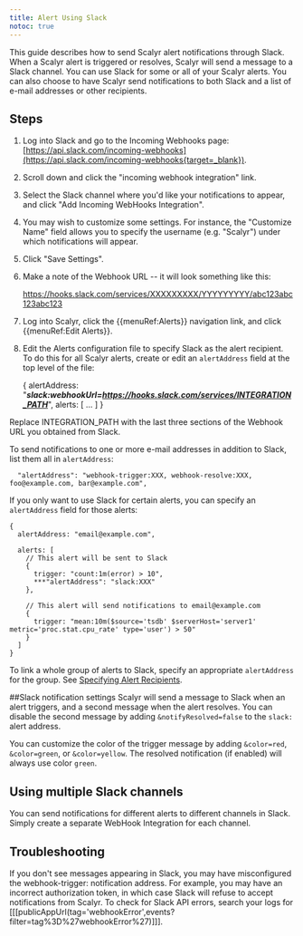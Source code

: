 ```yaml
---
title: Alert Using Slack
notoc: true
---
```


This guide describes how to send Scalyr alert notifications through Slack. When a Scalyr alert is triggered or
resolves, Scalyr will send a message to a Slack channel. You can use Slack for some or all of your Scalyr alerts.
You can also choose to have Scalyr send notifications to both Slack and a list of e-mail addresses or other
recipients.


## Steps

1. Log into Slack and go to the Incoming Webhooks page: [https://api.slack.com/incoming-webhooks](https://api.slack.com/incoming-webhooks{target=_blank}).

2. Scroll down and click the "incoming webhook integration" link.

3. Select the Slack channel where you'd like your notifications to appear, and click "Add Incoming WebHooks Integration".

4. You may wish to customize some settings. For instance, the "Customize Name" field allows you to specify the username
(e.g. "Scalyr") under which notifications will appear.

5. Click "Save Settings".

6. Make a note of the Webhook URL -- it will look something like this:

    https://hooks.slack.com/services/XXXXXXXXX/YYYYYYYYY/abc123abc123abc123

7. Log into Scalyr, click the {{menuRef:Alerts}} navigation link, and click {{menuRef:Edit Alerts}}.

8. Edit the Alerts configuration file to specify Slack as the alert recipient. To do this for all Scalyr alerts,
create or edit an ``alertAddress`` field at the top level of the file:

    {
      alertAddress: "***slack:webhookUrl=https://hooks.slack.com/services/INTEGRATION_PATH***",
      alerts: [
        ...
      ]
    }

Replace INTEGRATION_PATH with the last three sections of the Webhook URL you obtained from Slack.

To send notifications to one or more e-mail addresses in addition to Slack, list them all in ``alertAddress``:

      "alertAddress": "webhook-trigger:XXX, webhook-resolve:XXX, foo@example.com, bar@example.com",

If you only want to use Slack for certain alerts, you can specify an ``alertAddress`` field for those alerts:

    {
      alertAddress: "email@example.com",

      alerts: [
        // This alert will be sent to Slack
        {
          trigger: "count:1m(error) > 10",
          ***"alertAddress": "slack:XXX"
        },

        // This alert will send notifications to email@example.com
        {
          trigger: "mean:10m($source='tsdb' $serverHost='server1' metric='proc.stat.cpu_rate' type='user') > 50"
        }
      ]
    }

To link a whole group of alerts to Slack, specify an appropriate ``alertAddress`` for the group. See
[Specifying Alert Recipients](/help/alerts#recipients).

##Slack notification settings
Scalyr will send a message to Slack when an alert triggers, and a second message when the
alert resolves. You can disable the second message by adding ``&notifyResolved=false`` to the
``slack:`` alert address.

You can customize the color of the trigger message by adding ``&color=red``, ``&color=green``, or ``&color=yellow``.
 The resolved notification (if enabled) will always use color ``green``.

## Using multiple Slack channels

You can send notifications for different alerts to different channels in Slack. Simply create a separate WebHook
Integration for each channel.


## Troubleshooting

If you don't see messages appearing in Slack, you may have misconfigured the webhook-trigger: notification address.
For example, you may have an incorrect authorization token, in which case Slack will refuse to accept notifications
from Scalyr. To check for Slack API errors, search your logs for
[[[publicAppUrl(tag='webhookError',events?filter=tag%3D%27webhookError%27)]]].
